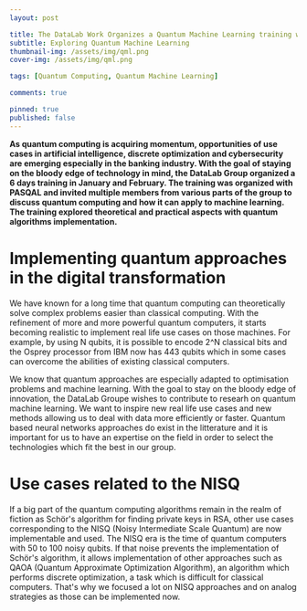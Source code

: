 ```yaml
---
layout: post

title: The DataLab Work Organizes a Quantum Machine Learning training with PASQAL
subtitle: Exploring Quantum Machine Learning
thumbnail-img: /assets/img/qml.png
cover-img: /assets/img/qml.png

tags: [Quantum Computing, Quantum Machine Learning]

comments: true

pinned: true
published: false
---
```


**As quantum computing is acquiring momentum, opportunities of use cases in
artificial intelligence, discrete optimization and cybersecurity are emerging
especially in the banking industry. With the goal of staying on the bloody edge
of technology in mind, the DataLab Group organized a 6 days training in January
and February. The training was organized with PASQAL and invited multiple
members from various parts of the group to discuss quantum computing and how it
can apply to machine learning. The training explored theoretical and practical
aspects with quantum algorithms implementation.**

# Implementing quantum approaches in the digital transformation

We have known for a long time that quantum computing can theoretically
solve complex problems easier than classical computing. With the refinement
of more and more powerful quantum computers, it starts becoming realistic
to implement real life use cases on those machines. For example, by using N
qubits, it is possible to encode 2^N classical bits and the Osprey processor
from IBM now has 443 qubits which in some cases can overcome the abilities
of existing classical computers.

We know that quantum approaches are especially adapted to optimisation
problems and machine learning. With the goal to stay on the bloody edge of
innovation, the DataLab Groupe wishes to contribute to researh on quantum
machine learning. We want to inspire new real life use cases and new
methods allowing us to deal with data more efficiently or faster. Quantum
based neural networks approaches do exist in the litterature and it is
important for us to have an expertise on the field in order to select the
technologies which fit the best in our group.

# Use cases related to the NISQ

If a big part of the quantum computing algorithms remain in the realm
of fiction as Schör's algorithm for finding private keys in RSA, other
use cases corresponding to the NISQ (Noisy Intermediate Scale Quantum)
are now implementable and used. The NISQ era is the time of quantum
computers with 50 to 100 noisy qubits. If that noise prevents
the implementation of Schör's algorithm, it allows implementation of
other approaches such as QAOA (Quantum Approximate Optimization Algorithm),
an algorithm which performs discrete optimization, a task which is
difficult for classical computers. That's why we focused a lot on NISQ
approaches and on analog strategies as those can be implemented now.

